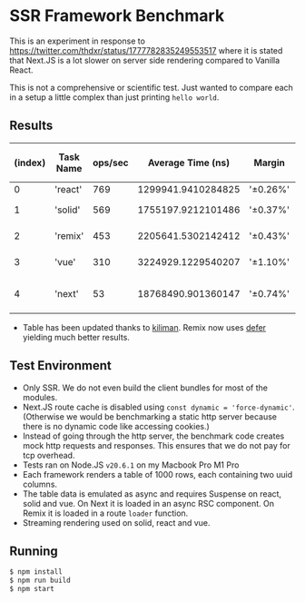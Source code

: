 # SSR Framework Benchmark

This is an experiment in response to https://twitter.com/thdxr/status/1777782835249553517 where it is stated that Next.JS is a lot slower on server side rendering compared to Vanilla React.

This is not a comprehensive or scientific test. Just wanted to compare each in a setup a little complex than just printing `hello world`.

## Results

| (index) | Task Name | ops/sec | Average Time (ns)  | Margin   | Samples | relative to react |
| ------- | --------- | ------- | ------------------ | -------- | ------- | ----------------- |
| 0       | 'react'   | 769     | 1299941.9410284825 | '±0.26%' | 7693    |                   |
| 1       | 'solid'   | 569     | 1755197.9212101486 | '±0.37%' | 5698    | '1.35 x slower'   |
| 2       | 'remix'   | 453     | 2205641.5302142412 | '±0.43%' | 4534    | '1.70 x slower'   |
| 3       | 'vue'     | 310     | 3224929.1229540207 | '±1.10%' | 3101    | '2.48 x slower'   |
| 4       | 'next'    | 53      | 18768490.901360147 | '±0.74%' | 533     | '14.51 x slower'  |

- Table has been updated thanks to [kiliman](https://github.com/kiliman). Remix now uses [defer](https://remix.run/docs/en/main/utils/defer) yielding much better results.

## Test Environment

- Only SSR. We do not even build the client bundles for most of the modules.
- Next.JS route cache is disabled using `const dynamic = 'force-dynamic'`. (Otherwise we would be benchmarking a static http server because there is no dynamic code like accessing cookies.)
- Instead of going through the http server, the benchmark code creates mock http requests and responses. This ensures that we do not pay for tcp overhead.
- Tests ran on Node.JS `v20.6.1` on my Macbook Pro M1 Pro
- Each framework renders a table of 1000 rows, each containing two uuid columns.
- The table data is emulated as async and requires Suspense on react, solid and vue. On Next it is loaded in an async RSC component. On Remix it is loaded in a route `loader` function.
- Streaming rendering used on solid, react and vue.

## Running

```sh
$ npm install
$ npm run build
$ npm start
```
